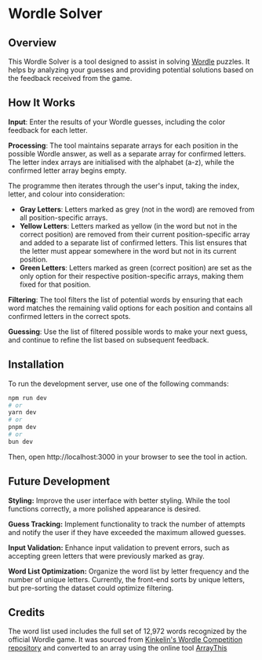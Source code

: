 # Wordle Solver

## Overview

This Wordle Solver is a tool designed to assist in solving [Wordle](https://www.nytimes.com/games/wordle/index.html) puzzles. It helps by analyzing your guesses and providing potential solutions based on the feedback received from the game.

## How It Works

**Input**: Enter the results of your Wordle guesses, including the color feedback for each letter.
   
**Processing**: The tool maintains separate arrays for each position in the possible Wordle answer, as well as a separate array for confirmed letters. The letter index arrays are initialised with the alphabet (a-z), while the confirmed letter array begins empty.

The programme then iterates through the user's input, taking the index, letter, and colour into consideration:

- **Gray Letters**: Letters marked as grey (not in the word) are removed from all position-specific arrays.
- **Yellow Letters**: Letters marked as yellow (in the word but not in the correct position) are removed from their current position-specific array and added to a separate list of confirmed letters. This list ensures that the letter must appear somewhere in the word but not in its current position.
- **Green Letters**: Letters marked as green (correct position) are set as the only option for their respective position-specific arrays, making them fixed for that position.


**Filtering**: The tool filters the list of potential words by ensuring that each word matches the remaining valid options for each position and contains all confirmed letters in the correct spots.

**Guessing**: Use the list of filtered possible words to make your next guess, and continue to refine the list based on subsequent feedback.

## Installation

To run the development server, use one of the following commands:

```bash
npm run dev
# or
yarn dev
# or
pnpm dev
# or
bun dev
```

Then, open http://localhost:3000 in your browser to see the tool in action.

## Future Development

**Styling:** Improve the user interface with better styling. While the tool functions correctly, a more polished appearance is desired.

**Guess Tracking:** Implement functionality to track the number of attempts and notify the user if they have exceeded the maximum allowed guesses.

**Input Validation:** Enhance input validation to prevent errors, such as accepting green letters that were previously marked as gray.

**Word List Optimization:** Organize the word list by letter frequency and the number of unique letters. Currently, the front-end sorts by unique letters, but pre-sorting the dataset could optimize filtering.

## Credits

The word list used includes the full set of 12,972 words recognized by the official Wordle game. It was sourced from [Kinkelin's Wordle Competition repository](https://github.com/Kinkelin/WordleCompetition/tree/main/data/official) and converted to an array using the online tool [ArrayThis](https://arraythis.com/)